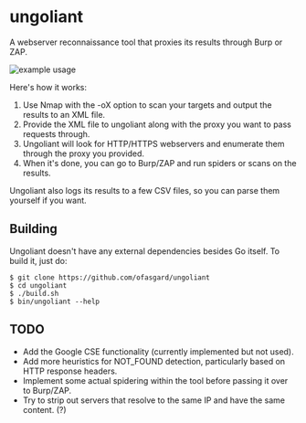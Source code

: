 # ungoliant

A webserver reconnaissance tool that proxies its results through Burp or ZAP.

![example usage](https://user-images.githubusercontent.com/19550999/75889472-e3afbc00-5e24-11ea-9d61-b8db8b8f5add.png)

Here's how it works:

1. Use Nmap with the -oX option to scan your targets and output the results to an XML file.
2. Provide the XML file to ungoliant along with the proxy you want to pass requests through.
3. Ungoliant will look for HTTP/HTTPS webservers and enumerate them through the proxy you provided.
4. When it's done, you can go to Burp/ZAP and run spiders or scans on the results.

Ungoliant also logs its results to a few CSV files, so you can parse them yourself if you want.

## Building

Ungoliant doesn't have any external dependencies besides Go itself. To build it, just do:

```shell
$ git clone https://github.com/ofasgard/ungoliant
$ cd ungoliant
$ ./build.sh
$ bin/ungoliant --help
```

## TODO

- Add the Google CSE functionality (currently implemented but not used).
- Add more heuristics for NOT_FOUND detection, particularly based on HTTP response headers.
- Implement some actual spidering within the tool before passing it over to Burp/ZAP.
- Try to strip out servers that resolve to the same IP and have the same content. (?)

